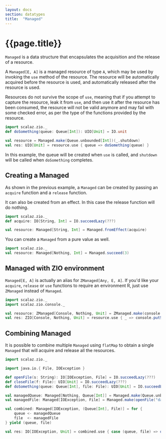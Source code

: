```yaml
---
layout: docs
section: datatypes
title:  "Managed"
---
```


# {{page.title}}

`Managed` is a data structure that encapsulates the acquisition and the release of a resource.

A `Managed[E, A]` is a managed resource of type `A`, which may be used by invoking the `use` method of the resource. The resource will be automatically acquired before the resource is used, and automatically released after the resource is used.

Resources do not survive the scope of `use`, meaning that if you attempt to capture the resource, leak it from `use`, and then use it after the resource has been consumed, the resource will not be valid anymore and may fail with some checked error, as per the type of the functions provided by the resource.

```scala mdoc:silent
import scalaz.zio._
def doSomething(queue: Queue[Int]): UIO[Unit] = IO.unit

val resource = Managed.make(Queue.unbounded[Int])(_.shutdown)
val res: UIO[Unit] = resource.use { queue => doSomething(queue) }
```

In this example, the queue will be created when `use` is called, and `shutdown` will be called when `doSomething` completes.

## Creating a Managed

As shown in the previous example, a `Managed` can be created by passing an `acquire` function and a `release` function.

It can also be created from an effect. In this case the release function will do nothing.
```scala mdoc:silent
import scalaz.zio._
def acquire: IO[String, Int] = IO.succeedLazy(???)

val resource: Managed[String, Int] = Managed.fromEffect(acquire)
```

You can create a `Managed` from a pure value as well.
```scala mdoc:silent
import scalaz.zio._
val resource: Managed[Nothing, Int] = Managed.succeed(3)
```

## Managed with ZIO environment

`Managed[E, A]` is actually an alias for `ZManaged[Any, E, A]`. If you'd like your `acquire`, `release` or `use` functions to require an environment R, just use `ZManaged` instead of `Managed`.

```scala mdoc:silent
import scalaz.zio._
import scalaz.zio.console._

val resource: ZManaged[Console, Nothing, Unit] = ZManaged.make(console.putStrLn("acquiring"))(_ => console.putStrLn("releasing"))
val res: ZIO[Console, Nothing, Unit] = resource.use { _ => console.putStrLn("running") }
```

## Combining Managed

It is possible to combine multiple `Managed` using `flatMap` to obtain a single `Managed` that will acquire and release all the resources.

```scala mdoc:silent
import scalaz.zio._
```

```scala mdoc:invisible
import java.io.{ File, IOException }

def openFile(s: String): IO[IOException, File] = IO.succeedLazy(???)
def closeFile(f: File): UIO[Unit] = IO.succeedLazy(???)
def doSomething(queue: Queue[Int], file: File): UIO[Unit] = IO.succeedLazy(???)
```

```scala mdoc:silent
val managedQueue: Managed[Nothing, Queue[Int]] = Managed.make(Queue.unbounded[Int])(_.shutdown)
val managedFile: Managed[IOException, File] = Managed.make(openFile("data.json"))(closeFile)

val combined: Managed[IOException, (Queue[Int], File)] = for {
    queue <- managedQueue
    file  <- managedFile
} yield (queue, file)

val res: IO[IOException, Unit] = combined.use { case (queue, file) => doSomething(queue, file) }

```
